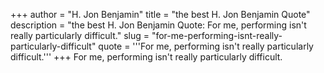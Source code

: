 +++
author = "H. Jon Benjamin"
title = "the best H. Jon Benjamin Quote"
description = "the best H. Jon Benjamin Quote: For me, performing isn't really particularly difficult."
slug = "for-me-performing-isnt-really-particularly-difficult"
quote = '''For me, performing isn't really particularly difficult.'''
+++
For me, performing isn't really particularly difficult.
